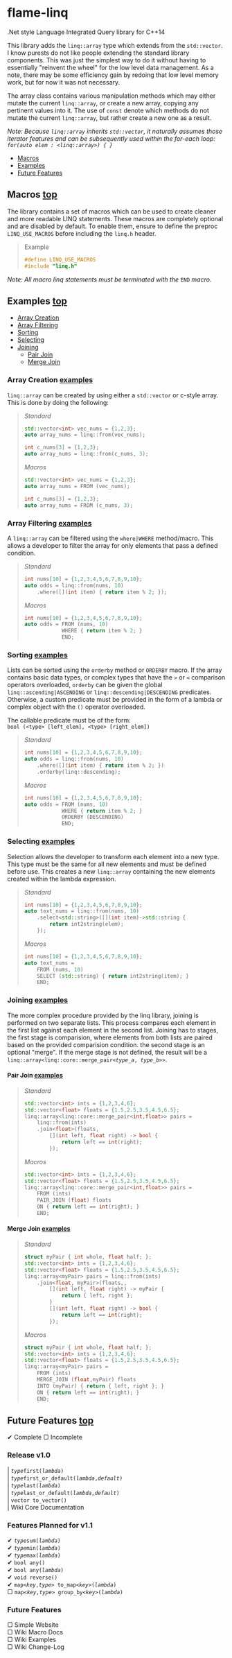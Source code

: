 # flame-linq
.Net style Language Integrated Query library for C++14

This library adds the `linq::array` type which extends from the `std::vector`. I know purests do not like people extending the standard library components. This was just the simplest way to do it without having to essentially "reinvent the wheel" for the low level data management. As a note, there may be some efficiency gain by redoing that low level memory work, but for now it was not necessary.

The array class contains various manipulation methods which may either mutate the current `linq::array`, or create a new array, copying any pertinent values into it. The use of `const` denote which methods do not mutate the current `linq::array`, but rather create a new one as a result.

_Note: Because `linq::array` inherits `std::vector`, it naturally assumes those iterator features and can be subsequently used within the for-each loop:\
`for(auto elem : <linq::array>) { }`_

- [Macros](#macros-top)
- [Examples](#examples-top)
- [Future Features](#future-features-top)

## Macros [top](#flame-linq)
The library contains a set of macros which can be used to create cleaner and more readable LINQ statements. These macros are completely optional and are disabled by default. To enable them, ensure to define the preproc `LINQ_USE_MACROS` before including the `linq.h` header.
> Example
> ```c++
> #define LINQ_USE_MACROS
> #include "linq.h"
> ```

_Note: All macro linq statements must be terminated with the_ `END` _macro._

## Examples [top](#flame-linq)
- [Array Creation](#array-creation-examples)
- [Array Filtering](#array-filtering-examples)
- [Sorting](#sorting-examples)
- [Selecting](#selecting-examples)
- [Joining](#joining-examples)
    - [Pair Join](#pair-join-examples)
    - [Merge Join](#merge-join-examples)

### Array Creation [examples](#examples-top)
`linq::array` can be created by using either a `std::vector` or c-style array. This is done by doing the following:
> _Standard_
> ```c++
> std::vector<int> vec_nums = {1,2,3};
> auto array_nums = linq::from(vec_nums);
> 
> int c_nums[3] = {1,2,3};
> auto array_nums = linq::from(c_nums, 3);
> ```
> _Macros_
> ```c++
> std::vector<int> vec_nums = {1,2,3};
> auto array_nums = FROM (vec_nums);
> 
> int c_nums[3] = {1,2,3};
> auto array_nums = FROM (c_nums, 3);
> ```

### Array Filtering [examples](#examples-top)
A `linq::array` can be filtered using the `where|WHERE` method/macro. This allows a developer to filter the array for only elements that pass a defined condition.
> _Standard_
> ```c++
> int nums[10] = {1,2,3,4,5,6,7,8,9,10};
> auto odds = linq::from(nums, 10)
>     .where([](int item) { return item % 2; });
> ```
> _Macros_
> ```c++
> int nums[10] = {1,2,3,4,5,6,7,8,9,10};
> auto odds = FROM (nums, 10)
>             WHERE { return item % 2; }
>             END;
> ```

### Sorting [examples](#examples-top)
Lists can be sorted using the `orderby` method or `ORDERBY` macro. If the array contains basic data types, or complex types that have the `>` or `<` comparison operators overloaded, `orderby` can be given the global `linq::ascending|ASCENDING` or `linq::descending|DESCENDING` predicates. Otherwise, a custom predicate must be provided in the form of a lambda or complex object with the `()` operator overloaded.

The callable predicate must be of the form:\
`bool (<type> [left_elem], <type> [right_elem])`
> _Standard_
> ```c++
> int nums[10] = {1,2,3,4,5,6,7,8,9,10};
> auto odds = linq::from(nums, 10)
>     .where([](int item) { return item % 2; })
>     .orderby(linq::descending);
> ```
> _Macros_
> ```c++
> int nums[10] = {1,2,3,4,5,6,7,8,9,10};
> auto odds = FROM (nums, 10)
>             WHERE { return item % 2; }
>             ORDERBY (DESCENDING)
>             END;
> ```

### Selecting [examples](#examples-top)
Selection allows the developer to transform each element into a new type. This type must be the same for all new elements and must be defined before use. This creates a new `linq::array` containing the new elements created within the lambda expression.

> _Standard_
> ```c++
> int nums[10] = {1,2,3,4,5,6,7,8,9,10};
> auto text_nums = linq::from(nums, 10)
>     .select<std::string>([](int item)->std::string {
>         return int2string(elem);
>     });
> ```
> _Macros_
> ```c++
> int nums[10] = {1,2,3,4,5,6,7,8,9,10};
> auto text_nums =
>     FROM (nums, 10)
>     SELECT (std::string) { return int2string(item); }
>     END;
> ```

### Joining [examples](#examples-top)
The more complex procedure provided by the linq library, joining is performed on two separate lists. This process compares each element in the first list against each element in the second list. Joining has to stages, the first stage is comparision, where elements from both lists are paired based on the provided comparision condition. the second stage is an optional "merge". If the merge stage is not defined, the result will be a `linq::array<linq::core::merge_pair<`_`type_a`_`, `_`type_b`_`>>`.

#### Pair Join [examples](#examples-top)
> _Standard_
> ```c++
> std::vector<int> ints = {1,2,3,4,6};
> std::vector<float> floats = {1.5,2.5,3.5,4.5,6.5};
> linq::array<linq::core::merge_pair<int,float>> pairs =
>     linq::from(ints)
>     .join<float>(floats,
>         [](int left, float right) -> bool {
>             return left == int(right);
>         });
> ```
> _Macros_
> ```c++
> std::vector<int> ints = {1,2,3,4,6};
> std::vector<float> floats = {1.5,2.5,3.5,4.5,6.5};
> linq::array<linq::core::merge_pair<int,float>> pairs =
>     FROM (ints)
>     PAIR_JOIN (float) floats
>     ON { return left == int(right); }
>     END;
> ```

#### Merge Join [examples](#examples-top)
> _Standard_
> ```c++
> struct myPair { int whole, float half; };
> std::vector<int> ints = {1,2,3,4,6};
> std::vector<float> floats = {1.5,2.5,3.5,4.5,6.5};
> linq::array<myPair> pairs = linq::from(ints)
>     .join<float, myPair>(floats,,
>         [](int left, float right) -> myPair {
>             return { left, right };
>         }
>         [](int left, float right) -> bool {
>             return left == int(right);
>         });
> ```
> _Macros_
> ```c++
> struct myPair { int whole, float half; };
> std::vector<int> ints = {1,2,3,4,6};
> std::vector<float> floats = {1.5,2.5,3.5,4.5,6.5};
> linq::array<myPair> pairs =
>     FROM (ints)
>     MERGE_JOIN (float,myPair) floats
>     INTO (myPair) { return { left, right }; }
>     ON { return left == int(right); }
>     END;
> ```

## Future Features [top](#flame-linq)
&#x2714; Complete &#x25a2; Incomplete

### Release v1.0
| _`type`_`first(`_`lambda`_`)`\
| _`type`_`first_or_default(`_`lambda`_`,`_`default`_`)`\
| _`type`_`last(`_`lambda`_`)`\
| _`type`_`last_or_default(`_`lambda`_`,`_`default`_`)`\
| `vector to_vector()`\
| Wiki Core Documentation

### Features Planned for v1.1
&#x2714; _`type`_`sum(`_`lambda`_`)`\
&#x2714; _`type`_`min(`_`lambda`_`)`\
&#x2714; _`type`_`max(`_`lambda`_`)`\
&#x2714; `bool any()`\
&#x2714; `bool any(`_`lambda`_`)`\
&#x2714; `void reverse()`\
&#x2714; `map<`_`key`_`,`_`type`_`> to_map<`_`key`_`>(`_`lambda`_`)`\
&#x25a2; `map<`_`key`_`,`_`type`_`> group_by<`_`key`_`>(`_`lambda`_`)`

### Future Features
&#x25a2; Simple Website\
&#x25a2; Wiki Macro Docs\
&#x25a2; Wiki Examples\
&#x25a2; Wiki Change-Log